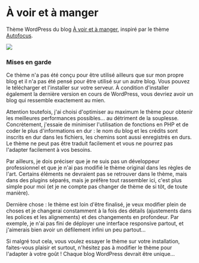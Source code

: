À voir et à manger
============

Thème WordPress du blog [À voir et à manger](http://voiretmanger.fr), inspiré par le thème [Autofocus](http://themesupply.co/themes/autofocus/).

![](https://github.com/nicolinuxfr/voiretmanger/blob/master/screenshot.jpg)

### Mises en garde

Ce thème n'a pas été conçu pour être utilisé ailleurs que sur mon propre blog et il n'a pas été pensé pour être utilisé sur un autre blog. Vous pouvez le télécharger et l'installer sur votre serveur. À condition d'installer également la dernière version en cours de WordPress, vous devriez avoir un blog qui ressemble exactement au mien.

Attention toutefois, j'ai choisi d'optimiser au maximum le thème pour obtenir les meilleures performances possibles… au détriment de la souplesse. Concrètement, j'essaie de minimiser l'utilisation de fonctions en PHP et de coder le plus d'informations en dur : le nom du blog et les crédits sont inscrits en dur dans les fichiers, les chemins sont aussi enregistrés en durs. Le thème ne peut pas être traduit facilement et vous ne pourrez pas l'adapter facilement à vos besoins.

Par ailleurs, je dois préciser que je ne suis pas un développeur professionnel et que je n'ai pas modifié le thème original dans les règles de l'art. Certains éléments ne devraient pas se retrouver dans le thème, mais dans des plugins séparés, mais je préfère tout rassembler ici, c'est plus simple pour moi (et je ne compte pas changer de thème de si tôt, de toute manière).

Dernière chose : le thème est loin d'être finalisé, je veux modifier plein de choses et je changerai constamment à la fois des détails (ajustements dans les polices et les alignements) et des changements en profondeur. Par exemple, je n'ai pas fini de déployer une interface responsive partout, et j'aimerais bien avoir un défilement infini un peu partout…

Si malgré tout cela, vous voulez essayer le thème sur votre installation, faites-vous plaisir et surtout, n'hésitez pas à modifier le thème pour l'adapter à votre goût ! Chaque blog WordPress devrait être unique…
